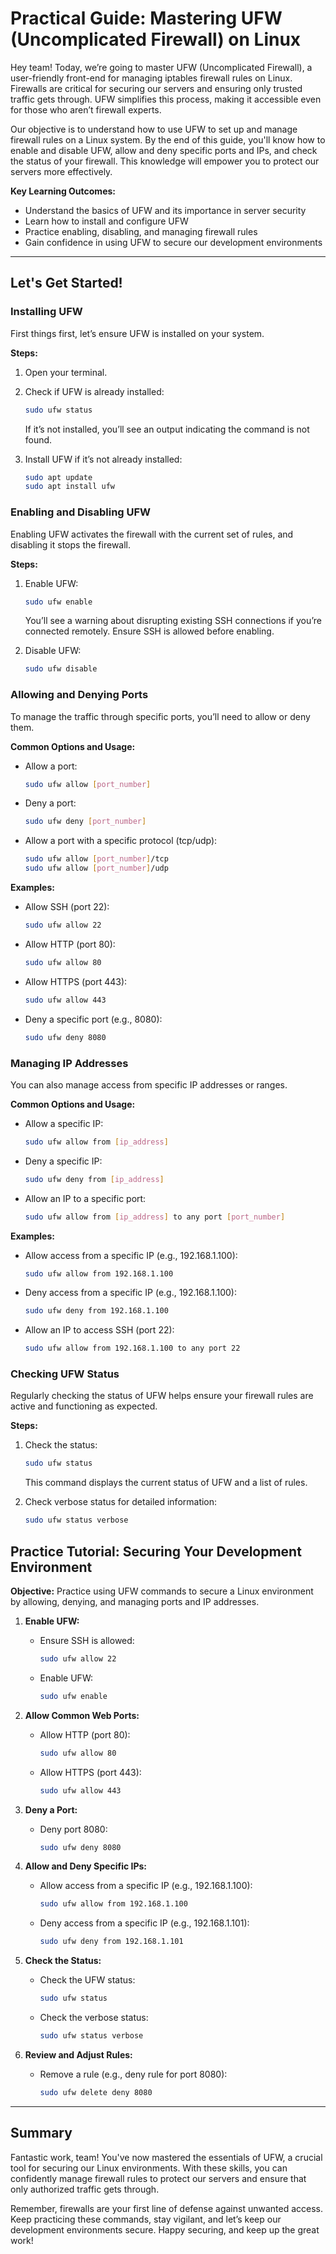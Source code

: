 # Practical Guide: Mastering UFW (Uncomplicated Firewall) on Linux

Hey team! Today, we’re going to master UFW (Uncomplicated Firewall), a user-friendly front-end for managing iptables firewall rules on Linux. Firewalls are critical for securing our servers and ensuring only trusted traffic gets through. UFW simplifies this process, making it accessible even for those who aren’t firewall experts.

Our objective is to understand how to use UFW to set up and manage firewall rules on a Linux system. By the end of this guide, you'll know how to enable and disable UFW, allow and deny specific ports and IPs, and check the status of your firewall. This knowledge will empower you to protect our servers more effectively.

**Key Learning Outcomes:**

- Understand the basics of UFW and its importance in server security
- Learn how to install and configure UFW
- Practice enabling, disabling, and managing firewall rules
- Gain confidence in using UFW to secure our development environments

---

## Let's Get Started!

### Installing UFW

First things first, let’s ensure UFW is installed on your system.

**Steps:**

1. Open your terminal.
2. Check if UFW is already installed:

    ```bash
    sudo ufw status
    ```

    If it’s not installed, you’ll see an output indicating the command is not found.

3. Install UFW if it’s not already installed:

    ```bash
    sudo apt update
    sudo apt install ufw
    ```

### Enabling and Disabling UFW

Enabling UFW activates the firewall with the current set of rules, and disabling it stops the firewall.

**Steps:**

1. Enable UFW:

    ```bash
    sudo ufw enable
    ```

    You’ll see a warning about disrupting existing SSH connections if you’re connected remotely. Ensure SSH is allowed before enabling.

2. Disable UFW:

    ```bash
    sudo ufw disable
    ```

### Allowing and Denying Ports

To manage the traffic through specific ports, you’ll need to allow or deny them.

**Common Options and Usage:**

- Allow a port:

    ```bash
    sudo ufw allow [port_number]
    ```

- Deny a port:

    ```bash
    sudo ufw deny [port_number]
    ```

- Allow a port with a specific protocol (tcp/udp):

    ```bash
    sudo ufw allow [port_number]/tcp
    sudo ufw allow [port_number]/udp
    ```

**Examples:**

- Allow SSH (port 22):

    ```bash
    sudo ufw allow 22
    ```

- Allow HTTP (port 80):

    ```bash
    sudo ufw allow 80
    ```

- Allow HTTPS (port 443):

    ```bash
    sudo ufw allow 443
    ```

- Deny a specific port (e.g., 8080):

    ```bash
    sudo ufw deny 8080
    ```

### Managing IP Addresses

You can also manage access from specific IP addresses or ranges.

**Common Options and Usage:**

- Allow a specific IP:

    ```bash
    sudo ufw allow from [ip_address]
    ```

- Deny a specific IP:

    ```bash
    sudo ufw deny from [ip_address]
    ```

- Allow an IP to a specific port:

    ```bash
    sudo ufw allow from [ip_address] to any port [port_number]
    ```

**Examples:**

- Allow access from a specific IP (e.g., 192.168.1.100):

    ```bash
    sudo ufw allow from 192.168.1.100
    ```

- Deny access from a specific IP (e.g., 192.168.1.100):

    ```bash
    sudo ufw deny from 192.168.1.100
    ```

- Allow an IP to access SSH (port 22):

    ```bash
    sudo ufw allow from 192.168.1.100 to any port 22
    ```

### Checking UFW Status

Regularly checking the status of UFW helps ensure your firewall rules are active and functioning as expected.

**Steps:**

1. Check the status:

    ```bash
    sudo ufw status
    ```

    This command displays the current status of UFW and a list of rules.

2. Check verbose status for detailed information:

    ```bash
    sudo ufw status verbose
    ```

## Practice Tutorial: Securing Your Development Environment

**Objective:** Practice using UFW commands to secure a Linux environment by allowing, denying, and managing ports and IP addresses.

1. **Enable UFW:**
    - Ensure SSH is allowed:

      ```bash
      sudo ufw allow 22
      ```

    - Enable UFW:

      ```bash
      sudo ufw enable
      ```

2. **Allow Common Web Ports:**
    - Allow HTTP (port 80):

      ```bash
      sudo ufw allow 80
      ```

    - Allow HTTPS (port 443):

      ```bash
      sudo ufw allow 443
      ```

3. **Deny a Port:**
    - Deny port 8080:

      ```bash
      sudo ufw deny 8080
      ```

4. **Allow and Deny Specific IPs:**
    - Allow access from a specific IP (e.g., 192.168.1.100):

      ```bash
      sudo ufw allow from 192.168.1.100
      ```

    - Deny access from a specific IP (e.g., 192.168.1.101):

      ```bash
      sudo ufw deny from 192.168.1.101
      ```

5. **Check the Status:**
    - Check the UFW status:

      ```bash
      sudo ufw status
      ```

    - Check the verbose status:

      ```bash
      sudo ufw status verbose
      ```

6. **Review and Adjust Rules:**
    - Remove a rule (e.g., deny rule for port 8080):

      ```bash
      sudo ufw delete deny 8080
      ```

---

## Summary

Fantastic work, team! You've now mastered the essentials of UFW, a crucial tool for securing our Linux environments. With these skills, you can confidently manage firewall rules to protect our servers and ensure that only authorized traffic gets through.

Remember, firewalls are your first line of defense against unwanted access. Keep practicing these commands, stay vigilant, and let’s keep our development environments secure. Happy securing, and keep up the great work!
